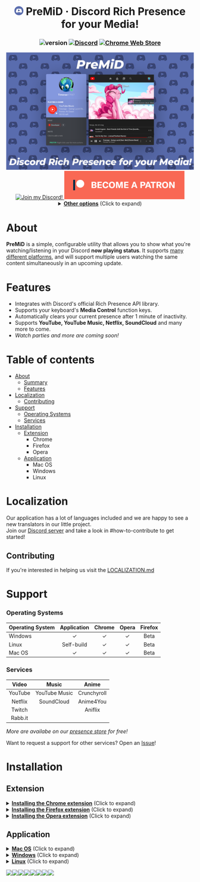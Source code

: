 <div align="center">

# <img src="gitassets/icon.png" width="24px" draggable="false"><b> </b>PreMiD &middot; Discord Rich Presence for your Media!

### ![version](https://img.shields.io/badge/Version-1.4-brightgreen.svg?style=for-the-badge) [![Discord](https://img.shields.io/discord/493130730549805057.svg?style=for-the-badge)](https://discord.gg/Kw7WaYn) [![Chrome Web Store](https://img.shields.io/chrome-web-store/d/agjnjboanicjcpenljmaaigopkgdnihi.svg?label=Chrome&logo=google%20chrome&logoColor=white&colorA=4285F4&style=for-the-badge)](https://chrome.google.com/webstore/detail/premid/agjnjboanicjcpenljmaaigopkgdnihi)

<img src="gitassets/PreMiDExample.png">

<a target="_blank" href="https://discord.gg/WvfVZ8T" title="Join our Discord!">
<img draggable="false" src="https://discordapp.com/api/guilds/493130730549805057/widget.png?style=banner2" height="76px" draggable="false" alt="Join my Discord!">
</a>
<a target="_blank" href="https://www.patreon.com/bePatron?u=4610890" data-patreon-widget-type="become-patron-button"><img src="gitassets/patreonBTN.png" draggable="false" height="76px" alt="Support me on Patreon!"></a>
<details>
  <summary><b><u>Other options</u></b> (Click to expand)</summary>

  <ol>

<a target="_blank" href="https://ko-fi.com/E1E1HLLE"><img draggable="false" height="56px" src='https://az743702.vo.msecnd.net/cdn/kofi1.png?v=0' border='0' alt='Buy Me a Coffee at ko-fi.com' /></a>
<a target="_blank" href="https://www.paypal.com/cgi-bin/webscr?cmd=_s-xclick&hosted_button_id=ZU8Q766ACS2WS&lc=US"><img src="gitassets/PayPal.svg" height="56px" draggable="false" alt="PayPal"></a>

#### BitCoin: `18WHUcQbThwExKhUyLGPRFUGSwFqftpsEn`

  </ol>
</details>
</div>

# About

**PreMiD** is a simple, configurable utility that allows you to show what you're watching/listening in your Discord **now playing status**. It supports [many different platforms](#support), and will support multiple users watching the same content simultaneously in an upcoming update.

# Features

- Integrates with Discord's official Rich Presence API library.
- Supports your keyboard's **Media Control** function keys.
- Automatically clears your current presence after 1 minute of inactivity.
- Supports **YouTube, YouTube Music, Netflix, SoundCloud** and many more to come.
- _Watch parties and more are coming soon!_

# Table of contents

- [About](#about)
  - [Summary](#summary)
  - [Features](#features)
- [Localization](#localization)
  - [Contributing](#contributing)
- [Support](#support)
  - [Operating Systems](#operating-systems)
  - [Services](#services)
- [Installation](#installation)
  - [Extension](#extension)
    - Chrome
    - Firefox
    - Opera
  - [Application](#application)
    - Mac OS
    - Windows
    - Linux

# Localization

Our application has a lot of languages included and we are happy to see a new translators in our little project.<br>
Join our [Discord server](https://discord.gg/WvfVZ8T) and take a look in #how-to-contribute to get started!

## Contributing

If you're interested in helping us visit the [LOCALIZATION.md](/LOCALIZATION.md)

# Support

### **Operating Systems**

| Operating System | Application | Chrome | Opera | Firefox |
| :--------------- | :---------: | :----: | :---: | :-----: |
| Windows          |      ✓      |   ✓    |   ✓   |  Beta   |
| Linux            | Self-build  |   ✓    |   ✓   |  Beta   |
| Mac OS           |      ✓      |   ✓    |   ✓   |  Beta   |

### **Services**

|  Video  |     Music     |    Anime    |
| :-----: | :-----------: | :---------: |
| YouTube | YouTube Music | Crunchyroll |
| Netflix |  SoundCloud   |  Anime4You  |
| Twitch  |               |   Aniflix   |
| Rabb.it |               |             |

<i>More are availabe on our [presence store](https://premid.app/store) for free!</i>

Want to request a support for other services? Open an [Issue](https://github.com/Timeraa/PreMiD/issues/new?template=service_request.md)!

# Installation

## Extension

<details>
  <summary><b><u>Installing the Chrome extension</u></b> (Click to expand)</summary>
  <h1>Chrome Extension Installation</h1>
  <ol>
    <li>Click <a href="https://chrome.google.com/webstore/detail/premid/agjnjboanicjcpenljmaaigopkgdnihi">this</a> link</li>
    </li>
    <li>Click "Add to Chrome"</li>
    <li>Install the <a href="#application">application</a></li>
  </ol>
</details>
<details>
  <summary><b><u>Installing the Firefox extension</u></b> (Click to expand)</summary>
  <h1>Firefox Extension Installation</h1>
  <ol>
    <li>Click <a href="https://addons.mozilla.org/de/firefox/addon/premid/">this</a> link</li>
    </li>
    <li>Click "Add to Firefox"</li>
    <li>Install the <a href="#application">application</a></li>
  </ol>
</details>
<details>
<summary><b><u>Installing the Opera extension</u></b> (Click to expand)</summary>
  <h1>Opera Extension Installation</h1>
  <ol>
    <li>Install the extension called "<a href="https://addons.opera.com/en/extensions/details/install-chrome-extensions/">Install Chrome Extensions</a>"
    </li>
    <li>Now install the <a href="https://chrome.google.com/webstore/detail/premid/agjnjboanicjcpenljmaaigopkgdnihi">PreMiD extension</a></li>
    <li>Install the <a href="#application">application</a></li>
  </ol>
</details>

## Application

<details>
  <summary><b><u>Mac OS</u></b> (Click to expand)</summary>
  <h1>Installation on Mac OS</h1>
  <ol>
    <li>Download the latest version of the <a href="https://github.com/PreMiD/PreMiD/releases/latest">application</a>
    </li>
    <li>Open the downloaded <b>.dmg</b> file</li>
    <li>Drag <b>PreMiD</b> Into your <b>Applications</b> Folder</li>
    <li>Open your Launchpad or press F4</li>
    <li>Open <b>PreMiD</b></li>
    <li>Press <b>"Allow"</b> if a window pops up</li>
    <li>Install <a href="#extension">extension</a> if not already</li>
  </ol>
</details>

<details>
  <summary><b><u>Windows</u></b> (Click to expand)</summary>
  <h1>Installation on Windows</h1>
  <ol>
    <li>Download the latest installer from <a href="https://github.com/PreMiD/PreMiD/releases/">here</a></li>
    <li>Open the downloaded <b>.exe</b> installer</li>
    <li>If SmartScreen comes up press more informations then press run anyways. (It's not a virus, I promise.)</li>
    <li>YouTube Presence should install itself and start automatically. (You can tell by looking at the taskbar.)</li>
    <li>Install the <a href="#extension">extension</a>, if you haven't already.</li>
  </ol>
</details>

<details>
  <summary><b><u>Linux</u></b> (Click to expand)</summary>
  <h1>Installation on Linux</h1>
  <p>If you want to talk about the GNU/Linux support: https://github.com/Timeraa/PreMiD/issues/21</p>
  <ol>
    <li>Clone the repository: <code>git clone https://github.com/Timeraa/PreMiD.git</code></li>
    <li>Change the working directory: <code>cd PreMiD/src</code></li>
    <li>Install dependencies and the application itself: <code>npm install</code></li>
    <li>Now you can start the application: <code>npm start</code></li>
  </ol>
</details>

[![](https://sourcerer.io/fame/Timeraa/Timeraa/PreMiD/images/0)](https://sourcerer.io/fame/Timeraa/Timeraa/PreMiD/links/0)[![](https://sourcerer.io/fame/Timeraa/Timeraa/PreMiD/images/1)](https://sourcerer.io/fame/Timeraa/Timeraa/PreMiD/links/1)[![](https://sourcerer.io/fame/Timeraa/Timeraa/PreMiD/images/2)](https://sourcerer.io/fame/Timeraa/Timeraa/PreMiD/links/2)[![](https://sourcerer.io/fame/Timeraa/Timeraa/PreMiD/images/3)](https://sourcerer.io/fame/Timeraa/Timeraa/PreMiD/links/3)[![](https://sourcerer.io/fame/Timeraa/Timeraa/PreMiD/images/4)](https://sourcerer.io/fame/Timeraa/Timeraa/PreMiD/links/4)[![](https://sourcerer.io/fame/Timeraa/Timeraa/PreMiD/images/5)](https://sourcerer.io/fame/Timeraa/Timeraa/PreMiD/links/5)[![](https://sourcerer.io/fame/Timeraa/Timeraa/PreMiD/images/6)](https://sourcerer.io/fame/Timeraa/Timeraa/PreMiD/links/6)[![](https://sourcerer.io/fame/Timeraa/Timeraa/PreMiD/images/7)](https://sourcerer.io/fame/Timeraa/Timeraa/PreMiD/links/7)
